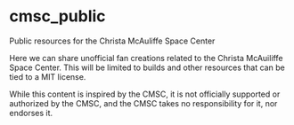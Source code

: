 # cmsc_public
Public resources for the Christa McAuliffe Space Center 

Here we can share unofficial fan creations related to the Christa McAuiliffe Space Center.  This will be limited to builds and other resources that can be tied to a MIT license.

While this content is inspired by the CMSC, it is not officially supported or authorized by the CMSC, and the CMSC takes no responsibility for it, nor endorses it.
